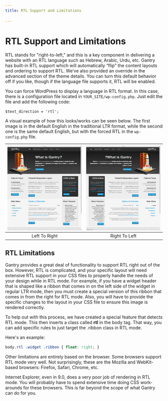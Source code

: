 ```yaml
---
title: RTL Support and Limitations

---
```


RTL Support and Limitations
===========================
RTL stands for "right-to-left," and this is a key component in delivering a website with an RTL language such as Hebrew, Arabic, Urdu, etc. Gantry has built-in RTL support which will automatically “flip” the content layouts and ordering to support RTL. We’ve also provided an override in the advanced section of the theme details. You can turn this default behavior off if you like, though if the language file supports it, RTL will be enabled.

You can force WordPress to display a language in RTL format. In this case, there is a configuration file located in `YOUR_SITE/wp-config.php`. Just edit the file and add the following code:

~~~ .php
$text_direction = 'rtl';
~~~

A visual example of how this looks/works can be seen below. The first image is in the default English in the traditional LTR format, while the second one is the same default English, but with the forced RTL in the `wp-config.php` file.

| ![](assets/rtl-ltr.jpg) | ![](assets/rtl-rtl.jpg) |
|:-----------------------:|:-----------------------:|
| Left To Right           | Right To Left           |

RTL Limitations
---------------
Gantry provides a great deal of functionality to support RTL right out of the box. However, RTL is complicated, and your specific layout will need extensive RTL support in your CSS files to properly handle the needs of your design while in RTL mode. For example, if you have a widget header that is shaped like a ribbon that comes in on the left side of the widget in regular LTR mode, then you must create a special version of this ribbon that comes in from the right for RTL mode. Also, you will have to provide the specific changes to the layout in your CSS file to ensure this image is rendered correctly.

To help out with this process, we have created a special feature that detects RTL mode. This then inserts a class called **rtl** in the body tag. That way, you can add specific rules to just target the .ribbon class in RTL mode. 

Here's an example:

~~~ .css
body.rtl .widget .ribbon { float: right; }
~~~

Other limitations are entirely based on the browser. Some browsers support RTL mode very well. Not surprisingly, these are the Mozilla and WebKit-based browsers: Firefox, Safari, Chrome, etc. 

Internet Explorer, even in 9.0, does a very poor job of rendering in RTL mode. You will probably have to spend extensive time doing CSS work-arounds for these browsers. This is far beyond the scope of what Gantry can do for you.
